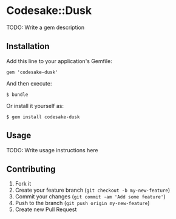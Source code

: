 # Codesake::Dusk

TODO: Write a gem description

## Installation

Add this line to your application's Gemfile:

    gem 'codesake-dusk'

And then execute:

    $ bundle

Or install it yourself as:

    $ gem install codesake-dusk

## Usage

TODO: Write usage instructions here

## Contributing

1. Fork it
2. Create your feature branch (`git checkout -b my-new-feature`)
3. Commit your changes (`git commit -am 'Add some feature'`)
4. Push to the branch (`git push origin my-new-feature`)
5. Create new Pull Request
